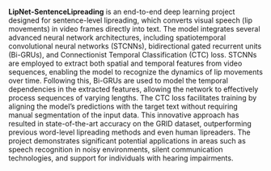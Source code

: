 **LipNet-SentenceLipreading** is an end-to-end deep learning project designed for sentence-level lipreading, which converts visual speech (lip movements) in video frames directly into text. The model integrates several advanced neural network architectures, including spatiotemporal convolutional neural networks (STCNNs), bidirectional gated recurrent units (Bi-GRUs), and Connectionist Temporal Classification (CTC) loss. STCNNs are employed to extract both spatial and temporal features from video sequences, enabling the model to recognize the dynamics of lip movements over time. Following this, Bi-GRUs are used to model the temporal dependencies in the extracted features, allowing the network to effectively process sequences of varying lengths. The CTC loss facilitates training by aligning the model’s predictions with the target text without requiring manual segmentation of the input data. This innovative approach has resulted in state-of-the-art accuracy on the GRID dataset, outperforming previous word-level lipreading methods and even human lipreaders. The project demonstrates significant potential applications in areas such as speech recognition in noisy environments, silent communication technologies, and support for individuals with hearing impairments.
